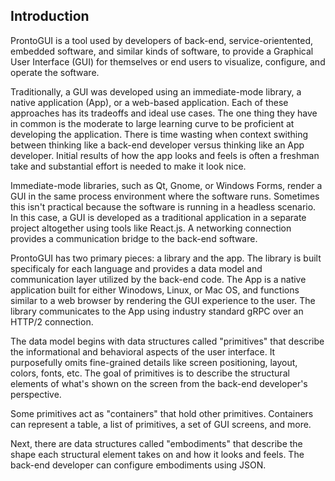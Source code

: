 ## Introduction
ProntoGUI is a tool used by developers of back-end, service-orientented, embedded software, and similar kinds of software, to provide a Graphical User Interface (GUI) for themselves or end users to visualize, configure, and operate the software.

Traditionally, a GUI was developed using an immediate-mode library, a native application (App), or a web-based application.  Each of these approaches has its tradeoffs and ideal use cases.  The one thing they have in common is the moderate to large learning curve to be proficient at developing the application.  There is time wasting when context swithing between thinking like a back-end developer versus thinking like an App developer.  Initial results of how the app looks and feels is often a freshman take and substantial effort is needed to make it look nice.

Immediate-mode libraries, such as Qt, Gnome, or Windows Forms, render a GUI in the same process environment where the software runs.  Sometimes this isn't practical because the software is running in a headless scenario.  In this case, a GUI is developed as a traditional application in a separate project altogether using tools like React.js.  A networking connection provides a communication bridge to the back-end software.

ProntoGUI has two primary pieces:  a library and the app.  The library is built specificaly for each language and provides a data model and communication layer utilized by the back-end code.  The App is a native application built for either Winodows, Linux, or Mac OS, and functions similar to a web browser by rendering the GUI experience to the user.  The library communicates to the App using industry standard gRPC over an HTTP/2 connection.  

The data model begins with data structures called "primitives" that describe the informational and behavioral aspects of the user interface.  It purposefully omits fine-grained details like screen positioning, layout, colors, fonts, etc.  The goal of primitives is to describe the structural elements of what's shown on the screen from the back-end developer's perspective.

Some primitives act as "containers" that hold other primitives.  Containers can represent a table, a list of primitives, a set of GUI screens, and more.  

Next, there are data structures called "embodiments" that describe the shape each structural element takes on and how it looks and feels.  The back-end developer can configure embodiments using JSON.
